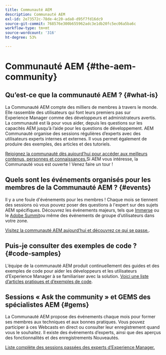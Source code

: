 ```yaml
---
title: Communauté AEM
description: Communauté AEM
exl-id: 2e73572c-78de-4c20-ada8-d95f7fd16dc9
source-git-commit: 768576e300b655962adc3e1db20fc5ec06a5ba6c
workflow-type: tm+mt
source-wordcount: '316'
ht-degree: 53%

---
```


# Communauté AEM {#the-aem-community}

## Qu’est-ce que la communauté AEM ? {#what-is}

La Communauté AEM compte des milliers de membres à travers le monde. Elle rassemble des utilisateurs qui font leurs premiers pas sur Experience Manager comme des développeurs et administrateurs avertis. La communauté est là pour vous aider, depuis les questions sur les capacités AEM jusqu’à l’aide pour les questions de développement. AEM Communauté organise des sessions régulières d’experts avec des utilisateurs experts internes et externes. Il vous permet également de produire des exemples, des articles et des tutoriels.

[Rejoignez la communauté dès aujourd’hui pour accéder aux meilleurs contenus, personnes et connaissances.](https://experienceleaguecommunities.adobe.com/t5/adobe-experience-manager/ct-p/adobe-experience-manager-community?profile.language=fr)Si AEM vous intéresse, la Communauté vous est ouverte ! Venez faire un tour !

## Quels sont les événements organisés pour les membres de la Communauté AEM ? {#events}

Il y a une foule d&#39;événements pour les membres ! Chaque mois se tiennent des sessions où vous pouvez poser des questions à l&#39;expert sur des sujets AEM spécifiques. Découvrez les événements majeurs, tels que [Immerse](https://help-forums.adobe.com/content/adobeforums/en/experience-manager-forum/adobe-experience-manager.topic.html/forum__fb7p-the_immerseagendai.html) ou le [Adobe Summit](https://business.adobe.com/summit/adobe-summit.html)ou même des événements de groupe d’utilisateurs dans votre zone.

[Visitez la communauté AEM aujourd’hui et découvrez ce qui se passe.](https://help-forums.adobe.com/content/adobeforums/en/experience-manager-forum/adobe-experience-manager.html).

## Puis-je consulter des exemples de code ? {#code-samples}

L’équipe de la communauté AEM produit continuellement des guides et des exemples de code pour aider les développeurs et les utilisateurs d’Experience Manager à se familiariser avec la solution. [Voici une liste d’articles pratiques et d’exemples de code](https://experienceleaguecommunities.adobe.com/t5/adobe-experience-manager/ct-p/adobe-experience-manager-community?profile.language=fr).

## Sessions « Ask the community » et GEMS des spécialistes AEM {#gems}

La Communauté AEM propose des événements chaque mois pour former ses membres aux techniques et aux bonnes pratiques. Vous pouvez participer à ces Webcasts en direct ou consulter leur enregistrement quand vous le souhaitez. Il existe des événements d’experts, ainsi que des aperçus des fonctionnalités et des enregistrements Nouveautés.

[Liste complète des sessions passées des experts d’Experience Manager.](https://experienceleague.adobe.com/docs/experience-manager-guides-learn/tutorials/knowledge-base/expert-session/expert-session.html?lang=en)
